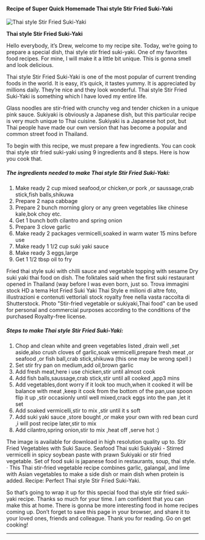             

#### Recipe of Super Quick Homemade Thai style Stir Fried Suki-Yaki

![Thai style Stir Fried Suki-Yaki](https://img-global.cpcdn.com/recipes/4863883845042176/751x532cq70/thai-style-stir-fried-suki-yaki-recipe-main-photo.jpg)

**Thai style Stir Fried Suki-Yaki**

Hello everybody, it’s Drew, welcome to my recipe site. Today, we’re going to prepare a special dish, thai style stir fried suki-yaki. One of my favorites food recipes. For mine, I will make it a little bit unique. This is gonna smell and look delicious.

Thai style Stir Fried Suki-Yaki is one of the most popular of current trending foods in the world. It is easy, it’s quick, it tastes yummy. It is appreciated by millions daily. They’re nice and they look wonderful. Thai style Stir Fried Suki-Yaki is something which I have loved my entire life.

Glass noodles are stir-fried with crunchy veg and tender chicken in a unique pink sauce. Sukiyaki is obviously a Japanese dish, but this particular recipe is very much unique to Thai cuisine. Sukiyaki is a Japanese hot pot, but Thai people have made our own version that has become a popular and common street food in Thailand.

To begin with this recipe, we must prepare a few ingredients. You can cook thai style stir fried suki-yaki using 9 ingredients and 8 steps. Here is how you cook that.

##### The ingredients needed to make Thai style Stir Fried Suki-Yaki:

1.  Make ready 2 cup mixed seafood,or chicken,or pork ,or saussage,crab stick,fish balls,shikuwa
2.  Prepare 2 napa cabbage
3.  Prepare 2 bunch morning glory or any green vegetables like chinese kale,bok choy etc.
4.  Get 1 bunch both cilantro and spring onion
5.  Prepare 3 clove garlic
6.  Make ready 2 packages vermicelli,soaked in warm water 15 mins before use
7.  Make ready 1 1/2 cup suki yaki sauce
8.  Make ready 3 eggs,large
9.  Get 1 1/2 tbsp oil to fry

Fried thai style suki with chilli sauce and vegetable topping with sesame Dry suki yaki thai food on dish. The folktales said when the first suki restaurant opened in Thailand (way before I was even born, just so. Trova immagini stock HD a tema Hot Fried Suki Yaki Thai Style e milioni di altre foto, illustrazioni e contenuti vettoriali stock royalty free nella vasta raccolta di Shutterstock. Photo "Stir-fried vegetable or sukiyaki,Thai food" can be used for personal and commercial purposes according to the conditions of the purchased Royalty-free license.

##### Steps to make Thai style Stir Fried Suki-Yaki:

1.  Chop and clean white and green vegetables listed ,drain well ,set aside,also crush cloves of garlic,soak vermicelli,prepare fresh meat ,or seafood ,or fish ball,crab stick,shikuwa (this one may be wrong spell )
2.  Set stir fry pan on medium,add oil,brown garlic
3.  Add fresh meat,here i use chicken,stir until almost cook
4.  Add fish balls,saussage,crab stick,stir until all cooked ,app3 mins
5.  Add vegetables,dont worry if it look too much,when it cooked it will be balance with meat ,keep it cook from the bottom of the pan,use spoon flip it up ,stir occasionly until well mixed,crack eggs into the pan ,let it set
6.  Add soaked vermicelli,stir to mix ,stir until it s soft
7.  Add suki yaki sauce ,store bought ,or make your own with red bean curd ,i will post recipe later,stir to mix
8.  Add cilantro,spring onion,stir to mix ,heat off ,serve hot :)

The image is available for download in high resolution quality up to. Stir Fried Vegetables with Suki Sauce. Seafood Thai suki Sukiyaki - Stirred vermicelli in spicy soybean paste with prawn Sukiyaki or stir fried vegetable. Set of food suki is japanese food in restaurants, soup, thai style. · This Thai stir-fried vegetable recipe combines garlic, galangal, and lime with Asian vegetables to make a side dish or main dish when protein is added. Recipe: Perfect Thai style Stir Fried Suki-Yaki.

So that’s going to wrap it up for this special food thai style stir fried suki-yaki recipe. Thanks so much for your time. I am confident that you can make this at home. There is gonna be more interesting food in home recipes coming up. Don’t forget to save this page in your browser, and share it to your loved ones, friends and colleague. Thank you for reading. Go on get cooking!

* * *